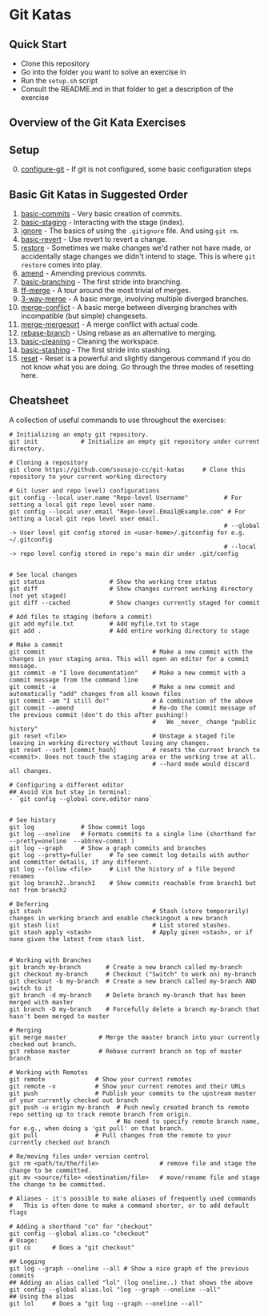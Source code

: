 # Git Katas

## Quick Start

- Clone this repository
- Go into the folder you want to solve an exercise in
- Run the `setup.sh` script
- Consult the README.md in that folder to get a description of the exercise

## Overview of the Git Kata Exercises

## Setup

0. [configure-git](00_configure-git/README.md) - If git is not configured, some basic configuration steps

## Basic Git Katas in Suggested Order

1. [basic-commits](01_basic-commits/README.md) - Very basic creation of commits.
2. [basic-staging](02_basic-staging/README.md) - Interacting with the stage (index).
3. [ignore](03_ignore/README.md) - The basics of using the `.gitignore` file. And using `git rm`.
4. [basic-revert](04_basic-revert/README.md) - Use revert to revert a change.
5. [restore](05_restore/README.md) - Sometimes we make changes we'd rather not have made, or accidentally stage changes we didn't intend to stage.
This is where `git restore` comes into play.
6. [amend](06_amend/README.md) - Amending previous commits.
7. [basic-branching](07_basic-branching/README.md) - The first stride into branching.
8. [ff-merge](08_ff-merge/README.md) - A tour around the most trivial of merges.
9. [3-way-merge](09_3-way-merge/README.md) - A basic merge, involving multiple diverged branches.
10. [merge-conflict](10_merge-conflict/README.md) - A basic merge between diverging branches with incompatible (but simple) changesets.
11. [merge-mergesort](11_merge-mergesort/README.md) - A merge conflict with actual code.
12. [rebase-branch](12_rebase-branch/README.md) - Using rebase as an alternative to merging.
13. [basic-cleaning](13_basic-cleaning/README.md) - Cleaning the workspace.
14. [basic-stashing](14_basic-stashing/README.md) - The first stride into stashing.
15. [reset](15_reset/README.md) - Reset is a powerful and slightly dangerous command if you do not know what you are doing. Go through the three modes of resetting here.


## Cheatsheet

A collection of useful commands to use throughout the exercises:

```shell
# Initializing an empty git repository.
git init            # Initialize an empty git repository under current directory.

# Cloning a repository
git clone https://github.com/sousajo-cc/git-katas     # Clone this repository to your current working directory

# Git (user and repo level) configurations
git config --local user.name "Repo-level Username"          # For setting a local git repo level user name.
git config --local user.email "Repo-level.Email@Example.com" # For setting a local git repo level user email.
                                                            # --global -> User level git config stored in <user-home>/.gitconfig for e.g. ~/.gitconfig
                                                            # --local -> repo level config stored in repo's main dir under .git/config


# See local changes
git status                  # Show the working tree status
git diff                    # Show changes current working directory (not yet staged)
git diff --cached           # Show changes currently staged for commit

# Add files to staging (before a commit)
git add myfile.txt          # Add myfile.txt to stage
git add .                   # Add entire working directory to stage

# Make a commit
git commit                              # Make a new commit with the changes in your staging area. This will open an editor for a commit message.
git commit -m "I love documentation"    # Make a new commit with a commit message from the command line
git commit -a                           # Make a new commit and automatically "add" changes from all known files
git commit -am "I still do!"            # A combination of the above
git commit --amend                      # Re-do the commit message of the previous commit (don't do this after pushing!)
                                        #   We _never_ change "public history"
git reset <file>                        # Unstage a staged file leaving in working directory without losing any changes.
git reset --soft [commit_hash]          # resets the current branch to <commit>. Does not touch the staging area or the working tree at all. 
                                        # --hard mode would discard all changes.

# Configuring a different editor
## Avoid Vim but stay in terminal:
- `git config --global core.editor nano`


# See history
git log             # Show commit logs
git log --oneline   # Formats commits to a single line (shorthand for --pretty=oneline  --abbrev-commit )
git log --graph     # Show a graph commits and branches
git log --pretty=fuller     # To see commit log details with author and committer details, if any different.
git log --follow <file>     # List the history of a file beyond renames
git log branch2..branch1    # Show commits reachable from branch1 but not from branch2

# Deferring
git stash                               # Stash (store temporarily) changes in working branch and enable checkingout a new branch
git stash list                          # List stored stashes.
git stash apply <stash>                 # Apply given <stash>, or if none given the latest from stash list.


# Working with Branches
git branch my-branch       # Create a new branch called my-branch
git checkout my-branch     # Checkout ("Switch" to work on) my-branch
git checkout -b my-branch  # Create a new branch called my-branch AND switch to it
git branch -d my-branch    # Delete branch my-branch that has been merged with master
git branch -D my-branch    # Forcefully delete a branch my-branch that hasn't been merged to master

# Merging
git merge master         # Merge the master branch into your currently checked out branch.
git rebase master        # Rebase current branch on top of master branch

# Working with Remotes
git remote              # Show your current remotes
git remote -v           # Show your current remotes and their URLs
git push                # Publish your commits to the upstream master of your currently checked out branch
git push -u origin my-branch  # Push newly created branch to remote repo setting up to track remote branch from origin. 
                              # No need to specify remote branch name, for e.g., when doing a 'git pull' on that branch.
git pull                # Pull changes from the remote to your currently checked out branch

# Re/moving files under version control
git rm <path/to/the/file>                 # remove file and stage the change to be committed.
git mv <source/file> <destination/file>   # move/rename file and stage the change to be committed.  

# Aliases - it's possible to make aliases of frequently used commands
#   This is often done to make a command shorter, or to add default flags

# Adding a shorthand "co" for "checkout"
git config --global alias.co "checkout"
# Usage:
git co      # Does a "git checkout"

## Logging
git log --graph --oneline --all # Show a nice graph of the previous commits
## Adding an alias called "lol" (log oneline..) that shows the above
git config --global alias.lol "log --graph --oneline --all"
## Using the alias
git lol     # Does a "git log --graph --oneline --all"
```
